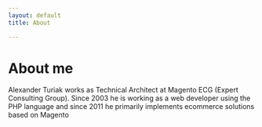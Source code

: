 ```yaml
---
layout: default
title: About

---
```

# About me

Alexander Turiak works as Technical Architect at Magento ECG (Expert Consulting Group). Since 2003 he is working as a web developer using the PHP language and since 2011 he primarily implements ecommerce solutions based on Magento
